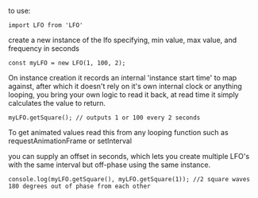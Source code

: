 to use:  

`import LFO from 'LFO'`  

create a new instance of the lfo specifying, min value, max value, and frequency in seconds  

`const myLFO = new LFO(1, 100, 2); `  

On instance creation it records an internal 'instance start time' to map against, after which it doesn't rely on it's own internal clock or anything looping, you bring your own logic to read it back, at read time it simply calculates the value to return.  

`myLFO.getSquare(); // outputs 1 or 100 every 2 seconds`  

To get animated values read this from any looping function such as requestAnimationFrame or setInterval  

you can supply an offset in seconds, which lets you create multiple LFO's with the same interval but off-phase using the same instance.  

`console.log(myLFO.getSquare(), myLFO.getSquare(1)); //2 square waves 180 degrees out of phase from each other`  

